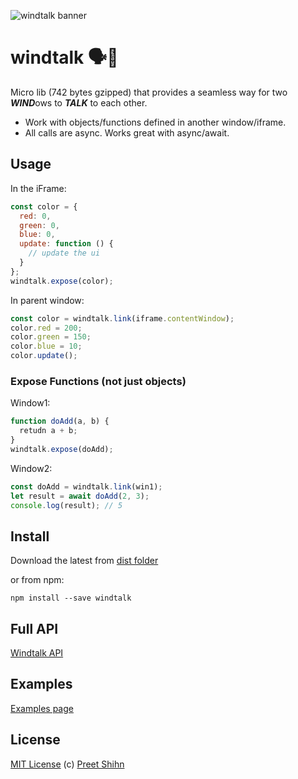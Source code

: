 ![windtalk banner](https://pshihn.github.io/windtalk/images/banner.png)

# windtalk  🗣💨

Micro lib (742 bytes gzipped) that provides a seamless way for two <b><i>WIND</i></b>ows to <b><i>TALK</i></b> to each other. 

* Work with objects/functions defined in another window/iframe. 
* All calls are async. Works great with async/await.

## Usage

In the iFrame:
```javascript
const color = {
  red: 0,
  green: 0,
  blue: 0,
  update: function () {
    // update the ui
  }
};
windtalk.expose(color);
```
In parent window:
```javascript
const color = windtalk.link(iframe.contentWindow);
color.red = 200;
color.green = 150;
color.blue = 10;
color.update();
```

### Expose Functions (not just objects)
Window1:
```javascript
function doAdd(a, b) {
  retudn a + b;
}
windtalk.expose(doAdd);
```
Window2:

```javascript
const doAdd = windtalk.link(win1);
let result = await doAdd(2, 3);
console.log(result); // 5
```

## Install

Download the latest from [dist folder](https://github.com/pshihn/windtalk/tree/master/dist)

or from npm:
```
npm install --save windtalk
```

## Full API
[Windtalk API](https://github.com/pshihn/windtalk/wiki/Windtalk-API)

## Examples
[Examples page](https://github.com/pshihn/windtalk/wiki/Examples)

## License
[MIT License](https://github.com/pshihn/windtalk/blob/master/LICENSE) (c) [Preet Shihn](https://twitter.com/preetster)
